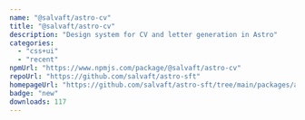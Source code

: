 ```yaml
---
name: "@salvaft/astro-cv"
title: "@salvaft/astro-cv"
description: "Design system for CV and letter generation in Astro"
categories:
  - "css+ui"
  - "recent"
npmUrl: "https://www.npmjs.com/package/@salvaft/astro-cv"
repoUrl: "https://github.com/salvaft/astro-sft"
homepageUrl: "https://github.com/salvaft/astro-sft/tree/main/packages/astro-cv"
badge: "new"
downloads: 117
---
```

